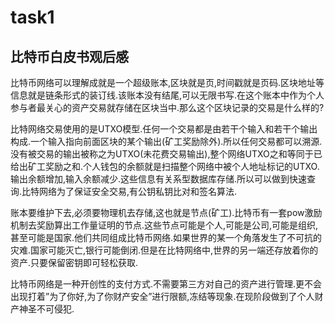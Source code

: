 # task1



## 比特币白皮书观后感

比特币网络可以理解成就是一个超级账本,区块就是页,时间戳就是页码.区块地址等信息就是链条形式的装订线.该账本没有结尾,可以无限书写.在这个账本中作为个人参与者最关心的资产交易就存储在区块当中.那么这个区块记录的交易是什么样的?

比特网络交易使用的是UTXO模型.任何一个交易都是由若干个输入和若干个输出构成.一个输入指向前面区块的某个输出(矿工奖励除外).所以任何交易都可以溯源.没有被交易的输出被称之为UTXO(未花费交易输出),整个网络UTXO之和等同于已给出矿工奖励之和.个人钱包的余额就是扫描整个网络中被个人地址标记的UTXO. 输出余额增加,输入余额减少.这些信息有关系型数据库存储.所以可以做到快速查询.比特网络为了保证安全交易,有公钥私钥比对和签名算法.

账本要维护下去,必须要物理机去存储,这也就是节点(矿工).比特币有一套pow激励机制去奖励算出工作量证明的节点.这些节点可能是个人,可能是公司,可能是组织,甚至可能是国家.他们共同组成比特币网络.如果世界的某一个角落发生了不可抗的灾难.国家可能灭亡,银行可能倒闭.但是在比特网络中,世界的另一端还存放着你的资产.只要保留密钥即可轻松获取.

比特币网络是一种开创性的支付方式.不需要第三方对自己的资产进行管理.更不会出现打着”为了你好,为了你财产安全”进行限额,冻结等现象.在现阶段做到了个人财产神圣不可侵犯.







